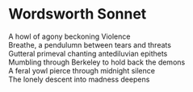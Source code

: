  # Wordsworth Sonnet

A howl of agony beckoning Violence  
Breathe, a pendulumn between tears and threats  
Gutteral primeval chanting antediluvian epithets  
Mumbling through Berkeley to hold back the demons  
A feral yowl pierce through midnight silence  
The lonely descent into madness deepens  

